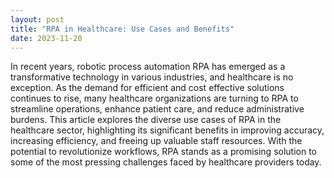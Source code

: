 ```yaml
---
layout: post
title: "RPA in Healthcare: Use Cases and Benefits"
date: 2023-11-20
---
```


In recent years, robotic process automation RPA has emerged as a transformative technology in various industries, and healthcare is no exception. As the demand for efficient and cost effective solutions continues to rise, many healthcare organizations are turning to RPA to streamline operations, enhance patient care, and reduce administrative burdens. This article explores the diverse use cases of RPA in the healthcare sector, highlighting its significant benefits in improving accuracy, increasing efficiency, and freeing up valuable staff resources. With the potential to revolutionize workflows, RPA stands as a promising solution to some of the most pressing challenges faced by healthcare providers today.
